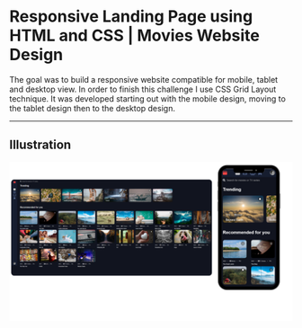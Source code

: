 # Responsive Landing Page using HTML and CSS | Movies Website Design

The goal was to build a responsive website compatible for mobile, tablet and desktop view. In order to finish this challenge I use CSS Grid Layout technique. It was developed starting out with the mobile design, moving to the tablet design then to the desktop design.

---

## Illustration

![Responsive](Responsive%20.png)
